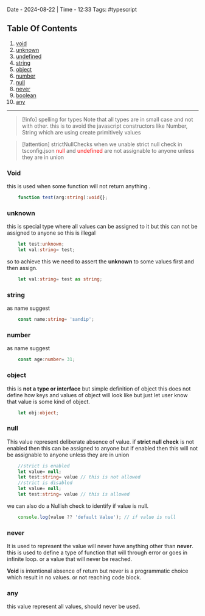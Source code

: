 Date - 2024-08-22  |  Time - 12:33
Tags: #typescript 

## Table Of Contents

1. [void](#void)
2. [unknown](#unknown)
3. [undefined](#undefined)
4. [string](#string)
5. [object](#object)
6. [number](#number)
7. [null](#null)
8. [never](#never)
9. [boolean](#boolean)
10. [any](#any)

----

> [!info] spelling for types
> Note that all types are in small case and not with other. this is to avoid the javascript constructors like Number, String which are using create primitively values


> [!attention] strictNullChecks
> when we unable strict null check in tsconfig.json <font color="#ff0000">null</font> and <font color="#ff0000">undefined</font> are not assignable to anyone unless they are in union


### Void
this is used when some function will not return anything .
```ts
	function test(arg:string):void{};
```

### unknown 
this is special type where all values can be assigned to it but this can not be assigned to anyone 
so this is illegal
```ts
	let test:unknown;
	let val:string= test;
```
so to achieve this we need to assert the **unknown** to some values first and then assign.
```ts
	let val:string= test as string;
```

### string
as name suggest 
```ts
	const name:string= 'sandip';
```

### number
as name suggest 
```ts
	const age:number= 31;
```

### object 
this is **not a type or interface** but simple definition of object this does not define how keys and values of object will look like but just let user know that value is some kind of object.
```ts
	let obj:object;
```

### null
This value represent deliberate absence of value. if **strict null check** is not enabled then this can be assigned to anyone but if enabled then this will not be assignable to anyone unless they are in union
```ts
	//strict is enabled
	let value= null;
	let test:string= value // this is not allowed
	//strict is disabled
	let value= null;
	let test:string= value // this is allowed
```
we can also do a Nullish check to identify if value is null.
```ts
	console.log(value ?? 'default Value'); // if value is null  
```

### never

It is used to represent the value will never have anything other than **never**. this is used to define a type of function that will through error or goes in infinite loop. or a value that will never be reached. 

**Void** is intentional absence of return but never is a programmatic choice which result in no values. or not reaching code block.

### any
this value represent all values, should never be used. 
